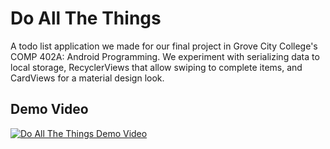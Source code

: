 # Do All The Things
A todo list application we made for our final project in Grove City College's COMP 402A: Android Programming. We experiment with serializing data to local storage, RecyclerViews that allow swiping to complete items, and CardViews for a material design look.

## Demo Video
[![Do All The Things Demo Video](http://img.youtube.com/vi/gkFx8SVp_mA/0.jpg)](https://youtu.be/gkFx8SVp_mA "Do All The Things Demo Video")
